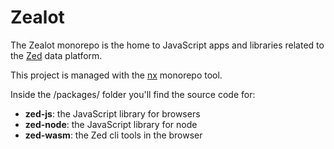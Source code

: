 # Zealot

The Zealot monorepo is the home to JavaScript apps and libraries related to the [Zed](https://github.com/brimdata/zed) data platform.

This project is managed with the [nx](https://nx.dev) monorepo tool.

Inside the /packages/ folder you'll find the source code for:

- **zed-js**: the JavaScript library for browsers
- **zed-node**: the JavaScript library for node
- **zed-wasm**: the Zed cli tools in the browser
